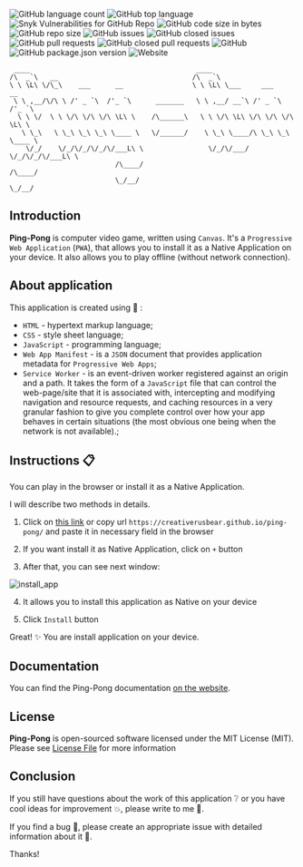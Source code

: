 ![GitHub language count](https://img.shields.io/github/languages/count/CreativeRusBear/ping-pong)
![GitHub top language](https://img.shields.io/github/languages/top/CreativeRusBear/ping-pong)
![Snyk Vulnerabilities for GitHub Repo](https://img.shields.io/snyk/vulnerabilities/github/CreativeRusBear/ping-pong)
![GitHub code size in bytes](https://img.shields.io/github/languages/code-size/CreativeRusBear/ping-pong)
![GitHub repo size](https://img.shields.io/github/repo-size/CreativeRusBear/ping-pong)
![GitHub issues](https://img.shields.io/github/issues/CreativeRusBear/ping-pong)
![GitHub closed issues](https://img.shields.io/github/issues-closed/CreativeRusBear/ping-pong)
![GitHub pull requests](https://img.shields.io/github/issues-pr/CreativeRusBear/ping-pong)
![GitHub closed pull requests](https://img.shields.io/github/issues-pr-closed/CreativeRusBear/ping-pong)
![GitHub](https://img.shields.io/github/license/CreativeRusBear/ping-pong)
![GitHub package.json version](https://img.shields.io/github/package-json/v/CreativeRusBear/ping-pong)
![Website](https://img.shields.io/website?url=https%3A%2F%2Fcreativerusbear.github.io%2Fping-pong%2F)

```
 ____                                         ____                            
/\  _`\   __                                 /\  _`\                          
\ \ \L\ \/\_\    ___      __                 \ \ \L\ \___     ___      __     
 \ \ ,__/\/\ \ /' _ `\  /'_ `\      _______   \ \ ,__/ __`\ /' _ `\  /'_ `\   
  \ \ \/  \ \ \/\ \/\ \/\ \L\ \    /\______\   \ \ \/\ \L\ \/\ \/\ \/\ \L\ \  
   \ \_\   \ \_\ \_\ \_\ \____ \   \/______/    \ \_\ \____/\ \_\ \_\ \____ \ 
    \/_/    \/_/\/_/\/_/\/___L\ \                \/_/\/___/  \/_/\/_/\/___L\ \
                          /\____/                                      /\____/
                          \_/__/                                       \_/__/
```

## Introduction

**Ping-Pong** is computer video game, written using `Canvas`. 
It's a `Progressive Web Application` (`PWA`), that allows you to install it as a Native Application on your device. It also allows you to play offline (without network connection).

## About application

This application is created using :bookmark_tabs: :
 * `HTML` - hypertext markup language;
 * `CSS` - style sheet language;
 * `JavaScript` - programming language;
 * `Web App Manifest` - is a `JSON` document that provides application metadata for `Progressive Web Apps`;
 * `Service Worker` - is an event-driven worker registered against an origin and a path. It takes the form of a `JavaScript` file that can control the web-page/site that it is associated with, intercepting and modifying navigation and resource requests, and caching resources in a very granular fashion to give you complete control over how your app behaves in certain situations (the most obvious one being when the network is not available).;
 
## Instructions :clipboard:

You can play in the browser or install it as a Native Application.

I will describe two methods in details.

1. Click on [this link](https://creativerusbear.github.io/ping-pong/) or copy url `https://creativerusbear.github.io/ping-pong/` and paste it in necessary field in the browser

2. If you want install it as Native Application, click on `+` button

3. After that, you can see next window:

![install_app](https://user-images.githubusercontent.com/37180024/70933477-1b407080-204d-11ea-84a5-14cdfceac500.png)

4. It allows you to install this application as Native on your device

5. Click `Install` button

Great! :sparkles: You are install application on your device.

## Documentation

You can find the Ping-Pong documentation [on the website](https://creativerusbear.github.io/ping-pong/docs/).

## License

**Ping-Pong** is open-sourced software licensed under the MIT License (MIT). Please see [License File](LICENSE) for more information

## Conclusion

If you still have questions about the work of this application :grey_question: or you have cool ideas for improvement :boom:, please write to me :email:.

If you find a bug :bug:, please create an appropriate issue with detailed information about it :speech_balloon:.

Thanks!
